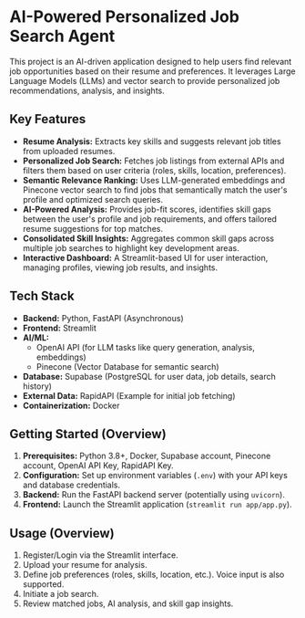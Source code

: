 # AI-Powered Personalized Job Search Agent

This project is an AI-driven application designed to help users find relevant job opportunities based on their resume and preferences. It leverages Large Language Models (LLMs) and vector search to provide personalized job recommendations, analysis, and insights.

## Key Features

*   **Resume Analysis:** Extracts key skills and suggests relevant job titles from uploaded resumes.
*   **Personalized Job Search:** Fetches job listings from external APIs and filters them based on user criteria (roles, skills, location, preferences).
*   **Semantic Relevance Ranking:** Uses LLM-generated embeddings and Pinecone vector search to find jobs that semantically match the user's profile and optimized search queries.
*   **AI-Powered Analysis:** Provides job-fit scores, identifies skill gaps between the user's profile and job requirements, and offers tailored resume suggestions for top matches.
*   **Consolidated Skill Insights:** Aggregates common skill gaps across multiple job searches to highlight key development areas.
*   **Interactive Dashboard:** A Streamlit-based UI for user interaction, managing profiles, viewing job results, and insights.

## Tech Stack

*   **Backend:** Python, FastAPI (Asynchronous)
*   **Frontend:** Streamlit
*   **AI/ML:**
    *   OpenAI API (for LLM tasks like query generation, analysis, embeddings)
    *   Pinecone (Vector Database for semantic search)
*   **Database:** Supabase (PostgreSQL for user data, job details, search history)
*   **External Data:** RapidAPI (Example for initial job fetching)
*   **Containerization:** Docker

## Getting Started (Overview)

1.  **Prerequisites:** Python 3.8+, Docker, Supabase account, Pinecone account, OpenAI API Key, RapidAPI Key.
2.  **Configuration:** Set up environment variables (`.env`) with your API keys and database credentials.
3.  **Backend:** Run the FastAPI backend server (potentially using `uvicorn`).
4.  **Frontend:** Launch the Streamlit application (`streamlit run app/app.py`).


## Usage (Overview)

1.  Register/Login via the Streamlit interface.
2.  Upload your resume for analysis.
3.  Define job preferences (roles, skills, location, etc.). Voice input is also supported.
4.  Initiate a job search.
5.  Review matched jobs, AI analysis, and skill gap insights.
